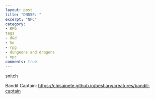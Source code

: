 ```yaml
---
layout: post
title: "DND5E: "
excerpt: "NPC"
category:
- RPG
tags
- d&d
- 5e
- rpg
- dungeons and dragons
- npc
comments: true
---
```


snitch

Bandit Captain: https://chisaipete.github.io/bestiary/creatures/bandit-captain